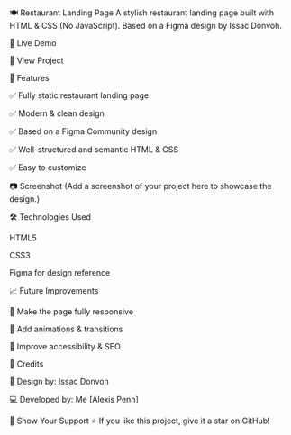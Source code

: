🍽️ Restaurant Landing Page
A stylish restaurant landing page built with HTML & CSS (No JavaScript). Based on a Figma design by Issac Donvoh.



🚀 Live Demo

🔗 View Project



📌 Features

✅ Fully static restaurant landing page

✅ Modern & clean design

✅ Based on a Figma Community design

✅ Well-structured and semantic HTML & CSS

✅ Easy to customize

📷 Screenshot
(Add a screenshot of your project here to showcase the design.)

🛠️ Technologies Used

HTML5

CSS3

Figma for design reference

📈 Future Improvements

🔹 Make the page fully responsive

🔹 Add animations & transitions

🔹 Improve accessibility & SEO

📄 Credits

🎨 Design by: Issac Donvoh

💻 Developed by: Me [Alexis Penn]

🌟 Show Your Support
⭐ If you like this project, give it a star on GitHub!
